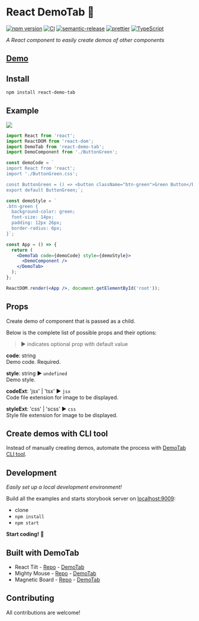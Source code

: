 # React DemoTab 📑

[![npm version][npm-badge]][npm-url]
[![CI][build-badge]][build-url]
[![semantic-release][semantic-badge]][semantic-url]
[![prettier][prettier-badge]][prettier-url]
[![TypeScript][typescript-badge]][typescript-url]

_A React component to easily create demos of other components_

## [Demo](https://mkosir.github.io/react-demo-tab)

## Install

```bash
npm install react-demo-tab
```

## Example

[![](demo-tab.gif)](https://mkosir.github.io/react-demo-tab/?path=/story/examples--button-green-jsx-css)

```jsx
import React from 'react';
import ReactDOM from 'react-dom';
import DemoTab from 'react-demo-tab';
import DemoComponent from './ButtonGreen';

const demoCode = `
import React from 'react';
import './ButtonGreen.css';

const ButtonGreen = () => <button className="btn-green">Green Button</button>;
export default ButtonGreen;`;

const demoStyle = `
.btn-green {
  background-color: green;
  font-size: 14px;
  padding: 12px 26px;
  border-radius: 6px;
}`;

const App = () => {
  return (
    <DemoTab code={demoCode} style={demoStyle}>
      <DemoComponent />
    </DemoTab>
  );
};

ReactDOM.render(<App />, document.getElementById('root'));
```

## Props

Create demo of component that is passed as a child.

Below is the complete list of possible props and their options:

> ▶︎ indicates optional prop with default value

**code**: string  
Demo code. Required.

**style**: string ▶︎ `undefined`  
Demo style.

**codeExt**: 'jsx' | 'tsx' ▶︎ `jsx`  
Code file extension for image to be displayed.

**styleExt**: 'css' | 'scss' ▶︎ `css`  
Style file extension for image to be displayed.

## Create demos with CLI tool

Instead of manually creating demos, automate the process with [DemoTab CLI tool](https://github.com/mkosir/react-demo-tab-cli).

## Development

_Easily set up a local development environment!_

Build all the examples and starts storybook server on [localhost:9009](http://localhost:9009):

- clone
- `npm install`
- `npm start`

**Start coding!** 🎉

## Built with DemoTab

- React Tilt - [Repo](https://github.com/mkosir/react-parallax-tilt) - [DemoTab](https://mkosir.github.io/react-parallax-tilt)
- Mighty Mouse - [Repo](https://github.com/mkosir/react-hook-mighty-mouse) - [DemoTab](https://mkosir.github.io/react-hook-mighty-mouse)
- Magnetic Board - [Repo](https://github.com/mkosir/react-magnetic-board) - [DemoTab](https://mkosir.github.io/react-magnetic-board)

## Contributing

All contributions are welcome!

[npm-url]: https://www.npmjs.com/package/react-demo-tab
[npm-badge]: https://img.shields.io/npm/v/react-demo-tab.svg
[build-badge]: https://github.com/mkosir/react-demo-tab/actions/workflows/main.yml/badge.svg
[build-url]: https://github.com/mkosir/react-demo-tab/actions/workflows/main.yml
[semantic-badge]: https://img.shields.io/badge/%20%20%F0%9F%93%A6%F0%9F%9A%80-semantic--release-e10079.svg
[semantic-url]: https://github.com/semantic-release/semantic-release
[prettier-badge]: https://img.shields.io/badge/code_style-prettier-ff69b4.svg
[prettier-url]: https://github.com/prettier/prettier
[typescript-badge]: https://badges.frapsoft.com/typescript/code/typescript.svg?v=101
[typescript-url]: https://github.com/microsoft/TypeScript
